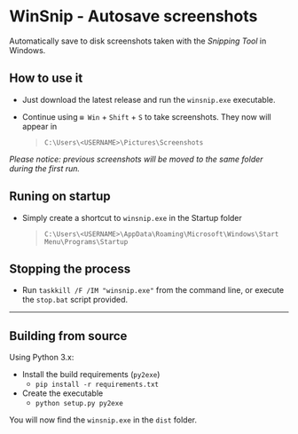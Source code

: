 # WinSnip - Autosave screenshots
Automatically save to disk screenshots taken with the *Snipping Tool* in Windows.

## How to use it
* Just download the latest release and run the `winsnip.exe` executable.

* Continue using `⊞ Win` + `Shift` + `S` to take screenshots. They now will appear in
  > `C:\Users\<USERNAME>\Pictures\Screenshots`

*Please notice: previous screenshots will be moved to the same folder during the first run.*


## Runing on startup
* Simply create a shortcut to `winsnip.exe` in the Startup folder
  > `C:\Users\<USERNAME>\AppData\Roaming\Microsoft\Windows\Start Menu\Programs\Startup`


## Stopping the process
* Run `taskkill /F /IM "winsnip.exe"` from the command line, or execute the `stop.bat` script provided.

---

## Building from source
Using Python 3.x:

* Install the build requirements (`py2exe`)
  * `pip install -r requirements.txt`
* Create the executable
  * `python setup.py py2exe`

You will now find the `winsnip.exe` in the `dist` folder.